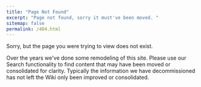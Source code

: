 ```yaml
---
title: "Page Not Found"
excerpt: "Page not found, sorry it must've been moved. "
sitemap: false
permalink: /404.html
---
```


Sorry, but the page you were trying to view does not exist.

Over the years we've done some remodeling of this site.  Please use our Search functionality to find content that may have been moved or consolidated for clarity.  Typically the information we have decommissioned has not left the Wiki only been improved or consolidated.  